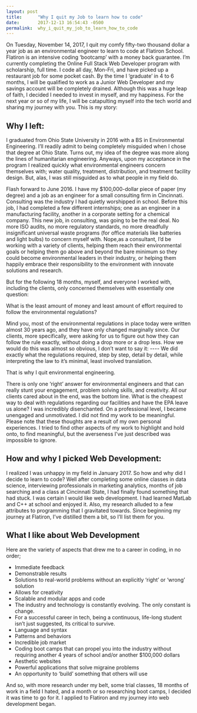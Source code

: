 ```yaml
---
layout: post
title:      "Why I quit my Job to learn how to code"
date:       2017-12-13 16:54:43 -0500
permalink:  why_i_quit_my_job_to_learn_how_to_code
---
```




On Tuesday, November 14, 2017, I quit my comfy fifty-two thousand dollar a year job as an environmental engineer to learn to code at Flatiron School. Flatiron is an intensive coding ‘bootcamp’ with a money back guarantee. I’m currently completing the Online Full Stack Web Developer program with scholarship, full time. I code all day, Mon-Fri, and have picked up a restaurant job for some pocket cash. By the time I ‘graduate’ in 4 to 6 months, I will be qualified to work as a Junior Web Developer and my savings account will be completely drained. Although this was a huge leap of faith, I decided I needed to invest in myself, and my happiness. For the next year or so of my life, I will be catapulting myself into the tech world and sharing my journey with you. This is my story:

## Why I left: 
I graduated from Ohio State University in 2016 with a BS in Environmental Engineering. I’ll readily admit to being completely misguided when I chose that degree at Ohio State. Turns out, my idea of the degree was more along the lines of humanitarian engineering. Anyways, upon my acceptance in the program I realized quickly what environmental engineers concern themselves with; water quality, treatment, distribution, and treatment facility design. But, alas, I was still misguided as to what people in my field do. 

Flash forward to June 2016. I have my $100,000-dollar piece of paper (my degree) and a job as an engineer for a small consulting firm in Cincinnati. Consulting was the industry I had quietly worshipped in school. Before this job, I had completed a few different internships; one as an engineer in a manufacturing facility, another in a corporate setting for a chemical company. This new job, in consulting, was going to be the real deal. No more ISO audits, no more regulatory standards, no more dreadfully insignificant universal waste programs (for office materials like batteries and light bulbs) to concern myself with. Nope,as a consultant, I’d be working with a variety of clients, helping them reach their environmental goals or helping them go above and beyond the bare minimum so they could become environmental leaders in their industry, or helping them happily embrace their responsibility to the environment with innovate solutions and research. 

But for the following 18 months, myself, and everyone I worked with, including the clients, only concerned themselves with essentially one question: 

What is the least amount of money and least amount of effort required to follow the environmental regulations? 

Mind you, most of the environmental regulations in place today were written almost 30 years ago, and they have only changed marginally since.  Our clients, more specifically, were asking for us to figure out how they can follow the rule exactly, without doing a drop more or a drop less.  How we would do this was almost so obvious, I don’t want to say it: ---- We did exactly what the regulations required, step by step, detail by detail, while interpreting the law to it’s minimal, least involved translation. 

That is why I quit environmental engineering. 

There is only one ‘right’ answer for environmental engineers and that can really stunt your engagement, problem solving skills, and creativity. All our clients cared about in the end, was the bottom line. What is the cheapest way to deal with regulations regarding our facilities and have the EPA leave us alone? I was incredibly disenchanted. On a professional level, I became unengaged and unmotivated. I did not find my work to be meaningful. Please note that these thoughts are a result of my own personal experiences. I tried to find other aspects of my work to highlight and hold onto, to find meaningful, but the averseness I’ve just described was impossible to ignore.  

## How and why I picked Web Development:
 I realized I was unhappy in my field in January 2017. So how and why did I decide to learn to code? Well after completing some online classes in data science, interviewing professionals in marketing analytics, months of job searching and a class at Cincinnati State, I had finally found something that had stuck.  I was certain I would like web development. I had learned MatLab and C++ at school and enjoyed it. Also, my research alluded to a few attributes to programming that I gravitated towards. Since beginning my journey at Flatiron, I’ve distilled them a bit, so I’ll list them for you. 
 
 ## What I like about Web Development
 Here are the variety of aspects that drew me to a career in coding, in no order;
 
* Immediate feedback
* Demonstrable results
* Solutions to real-world problems without an explicitly ‘right’ or ‘wrong’ solution
* Allows for creativity 
* Scalable and modular apps and code
* The industry and technology is constantly evolving. The only constant is change.
* For a successful career in tech, being a continuous, life-long student isn’t just suggested, its critical to survive.
* Language and syntax
* Patterns and behaviors
* Incredible job market
* Coding boot camps that can propel you into the industry without requiring another 4 years of school and/or another $100,000 dollars
* Aesthetic websites
* Powerful applications that solve migraine problems
* An opportunity to ‘build’ something that others will use

And so, with more research under my belt, some trial classes, 18 months of work in a field I hated, and a month or so researching boot camps, I decided it was time to go for it.  I applied to Flatiron and my journey into web development began. 




